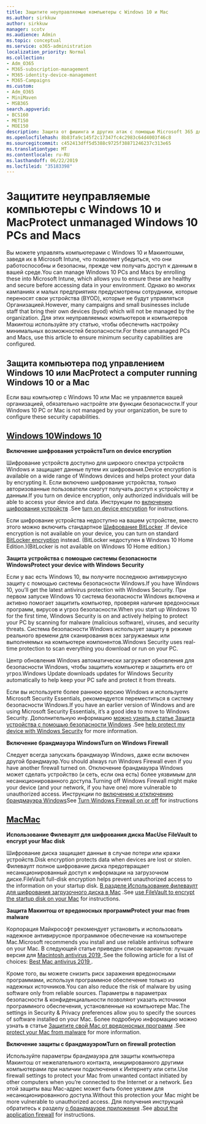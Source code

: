 ```yaml
---
title: Защитите неуправляемые компьютеры с Windows 10 и Mac
ms.author: sirkkuw
author: sirkkuw
manager: scotv
ms.audience: Admin
ms.topic: conceptual
ms.service: o365-administration
localization_priority: Normal
ms.collection:
- Adm_O365
- M365-subscription-management
- M365-identity-device-management
- M365-Campaigns
ms.custom:
- Adm_O365
- MiniMaven
- MSB365
search.appverid:
- BCS160
- MET150
- MOE150
description: Защита от фишинга и других атак с помощью Microsoft 365 для кампаний.
ms.openlocfilehash: 8b83fa9c145f2c17347fc4c2983c64d4003f46c8
ms.sourcegitcommit: c452413dff5d5388c9725f38871246237c313e65
ms.translationtype: MT
ms.contentlocale: ru-RU
ms.lasthandoff: 06/22/2019
ms.locfileid: "35183398"
---
```

# <a name="protect-unmanaged-windows-10-pcs-and-macs"></a><span data-ttu-id="81960-103">Защитите неуправляемые компьютеры с Windows 10 и Mac</span><span class="sxs-lookup"><span data-stu-id="81960-103">Protect unmanaged Windows 10 PCs and Macs</span></span>

<span data-ttu-id="81960-104">Вы можете управлять компьютерами с Windows 10 и Макинтошми, заведя их в Microsoft Intune, что позволяет убедиться, что они работоспособны и безопасны, прежде чем получать доступ к данным в вашей среде.</span><span class="sxs-lookup"><span data-stu-id="81960-104">You can manage Windows 10 PCs and Macs by enrolling these into Microsoft Intune, which allows you to ensure these are healthy and secure before accessing data in your environment.</span></span> <span data-ttu-id="81960-105">Однако во многих кампаниях и малых предприятиях предусмотрены сотрудники, которые переносят свои устройства (BYOD), которые не будут управляться Организацией.</span><span class="sxs-lookup"><span data-stu-id="81960-105">However, many campaigns and small businesses include staff that bring their own devices (byod) which will not be managed by the organization.</span></span> <span data-ttu-id="81960-106">Для этих неуправляемых компьютеров и компьютеров Макинтош используйте эту статью, чтобы обеспечить настройку минимальных возможностей безопасности.</span><span class="sxs-lookup"><span data-stu-id="81960-106">For these unmanaged PCs and Macs, use this article to ensure minimum security capabilities are configured.</span></span> 

<!--A Windows 10 PC is considered managed after you have completed the following two steps:

1. You (or the admin) set up device and data protection policies in the [setup  wizard](../business/set-up.md).

2. You have [connected your computer to Azure Active Directory](../business/set-up-windows-devices.md) and use your Microsoft 365 Business username and password to sign in.
3. --> 

## <a name="protect-a-computer-running-windows-10-or-a-mac"></a><span data-ttu-id="81960-107">Защита компьютера под управлением Windows 10 или Mac</span><span class="sxs-lookup"><span data-stu-id="81960-107">Protect a computer running Windows 10 or a Mac</span></span>

<!--If you have a PC that is running Windows 10 that is not connected to Microsoft 365 Business, or a Mac, the Microsoft 365 Business protections do not apply to it, but here are some things you can do to keep your data secure on these devices as well:
-->
<span data-ttu-id="81960-108">Если ваш компьютер с Windows 10 или Mac не управляется вашей организацией, обязательно настройте эти функции безопасности.</span><span class="sxs-lookup"><span data-stu-id="81960-108">If your Windows 10 PC or Mac is not managed by your organization, be sure to configure these security capabilities.</span></span>

## <a name="windows-10tabwindows10"></a>[<span data-ttu-id="81960-109">Windows 10</span><span class="sxs-lookup"><span data-stu-id="81960-109">Windows 10</span></span>](#tab/Windows10)
<span data-ttu-id="81960-110">**Включение шифрования устройств**</span><span class="sxs-lookup"><span data-stu-id="81960-110">**Turn on device encryption**</span></span><p>

<span data-ttu-id="81960-111">Шифрование устройств доступно для широкого спектра устройств Windows и защищает данные путем их шифрования.</span><span class="sxs-lookup"><span data-stu-id="81960-111">Device encryption is available on a wide range of Windows devices and helps protect your data by encrypting it.</span></span> <span data-ttu-id="81960-112">Если включено шифрование устройства, только авторизованные пользователи смогут получать доступ к устройству и данным.</span><span class="sxs-lookup"><span data-stu-id="81960-112">If you turn on device encryption, only authorized individuals will be able to access your device and data.</span></span> <span data-ttu-id="81960-113">Инструкции по [включению шифрования устройств](https://support.microsoft.com/en-us/help/4028713/windows-10-turn-on-device-encryption) .</span><span class="sxs-lookup"><span data-stu-id="81960-113">See [turn on device encryption](https://support.microsoft.com/en-us/help/4028713/windows-10-turn-on-device-encryption) for instructions.</span></span>

 <span data-ttu-id="81960-114">Если шифрование устройства недоступно на вашем устройстве, вместо этого можно включить стандартное [Шифрование BitLocker](https://support.microsoft.com/en-us/help/4028713/windows-10-turn-on-device-encryption) .</span><span class="sxs-lookup"><span data-stu-id="81960-114">If device encryption is not available on your device, you can turn on standard [BitLocker encryption](https://support.microsoft.com/en-us/help/4028713/windows-10-turn-on-device-encryption) instead.</span></span> <span data-ttu-id="81960-115">(BitLocker недоступен в Windows 10 Home Edition.)</span><span class="sxs-lookup"><span data-stu-id="81960-115">(BitLocker is not available on Windows 10 Home edition.)</span></span> 



<span data-ttu-id="81960-116">**Защита устройства с помощью системы безопасности Windows**</span><span class="sxs-lookup"><span data-stu-id="81960-116">**Protect your device with Windows Security**</span></span><p>
<span data-ttu-id="81960-117">Если у вас есть Windows 10, вы получите последнюю антивирусную защиту с помощью системы безопасности Windows.</span><span class="sxs-lookup"><span data-stu-id="81960-117">If you have Windows 10, you’ll get the latest antivirus protection with Windows Security.</span></span> <span data-ttu-id="81960-118">При первом запуске Windows 10 система безопасности Windows включена и активно помогает защитить компьютер, проверяя наличие вредоносных программ, вирусов и угроз безопасности.</span><span class="sxs-lookup"><span data-stu-id="81960-118">When you start up Windows 10 for the first time, Windows Security is on and actively helping to protect your PC by scanning for malware (malicious software), viruses, and security threats.</span></span> <span data-ttu-id="81960-119">Система безопасности Windows использует защиту в режиме реального времени для сканирования всех загружаемых или выполняемых на компьютере компонентов.</span><span class="sxs-lookup"><span data-stu-id="81960-119">Windows Security uses real-time protection to scan everything you download or run on your PC.</span></span>

<span data-ttu-id="81960-120">Центр обновления Windows автоматически загружает обновления для безопасности Windows, чтобы защитить компьютер и защитить его от угроз.</span><span class="sxs-lookup"><span data-stu-id="81960-120">Windows Update downloads updates for Windows Security automatically to help keep your PC safe and protect it from threats.</span></span>

<span data-ttu-id="81960-121">Если вы используете более раннюю версию Windows и используете Microsoft Security Essentials, рекомендуется переместиться в систему безопасности Windows.</span><span class="sxs-lookup"><span data-stu-id="81960-121">If you have an earlier version of Windows and are using Microsoft Security Essentials, it’s a good idea to move to Windows Security.</span></span> <span data-ttu-id="81960-122">Дополнительную информацию [можно узнать в статье Защита устройства с помощью безопасности Windows](https://support.microsoft.com/en-us/help/17464/windows-10-help-protect-my-device-with-windows-security) .</span><span class="sxs-lookup"><span data-stu-id="81960-122">See [help protect my device with Windows Security](https://support.microsoft.com/en-us/help/17464/windows-10-help-protect-my-device-with-windows-security) for more information.</span></span>

<span data-ttu-id="81960-123">**Включение брандмауэра Windows**</span><span class="sxs-lookup"><span data-stu-id="81960-123">**Turn on Windows Firewall**</span></span><p>
<span data-ttu-id="81960-124">Следует всегда запускать брандмауэр Windows, даже если включен другой брандмауэр.</span><span class="sxs-lookup"><span data-stu-id="81960-124">You should always run Windows Firewall even if you have another firewall turned on.</span></span> <span data-ttu-id="81960-125">Отключение брандмауэра Windows может сделать устройство (и сеть, если она есть) более уязвимым для несанкционированного доступа.</span><span class="sxs-lookup"><span data-stu-id="81960-125">Turning off Windows Firewall might make your device (and your network, if you have one) more vulnerable to unauthorized access.</span></span> <span data-ttu-id="81960-126">Инструкции по [включению и отключению брандмауэра Windows](https://support.microsoft.com/en-us/help/4028544/windows-10-turn-windows-defender-firewall-on-or-off)</span><span class="sxs-lookup"><span data-stu-id="81960-126">See [Turn Windows Firewall on or off](https://support.microsoft.com/en-us/help/4028544/windows-10-turn-windows-defender-firewall-on-or-off) for instructions</span></span>

## <a name="mactabmac"></a>[<span data-ttu-id="81960-127">Mac</span><span class="sxs-lookup"><span data-stu-id="81960-127">Mac</span></span>](#tab/Mac)
<span data-ttu-id="81960-128">**Использование Филеваулт для шифрования диска Mac**</span><span class="sxs-lookup"><span data-stu-id="81960-128">**Use FileVault to encrypt your Mac disk**</span></span><p>
<span data-ttu-id="81960-129">Шифрование диска защищает данные в случае потери или кражи устройств.</span><span class="sxs-lookup"><span data-stu-id="81960-129">Disk encryption protects data when devices are lost or stolen.</span></span> <span data-ttu-id="81960-130">Филеваулт полное шифрование диска предотвращает несанкционированный доступ к информации на загрузочном диске.</span><span class="sxs-lookup"><span data-stu-id="81960-130">FileVault full-disk encryption helps prevent unauthorized access to the information on your startup disk.</span></span> <span data-ttu-id="81960-131">[В разделе Использование филеваулт для шифрования загрузочного диска в Mac](https://support.apple.com/HT204837) .</span><span class="sxs-lookup"><span data-stu-id="81960-131">See [use FileVault to encrypt the startup disk on your Mac](https://support.apple.com/HT204837) for instructions.</span></span>

<span data-ttu-id="81960-132">**Защита Макинтош от вредоносных программ**</span><span class="sxs-lookup"><span data-stu-id="81960-132">**Protect your mac from malware**</span></span><p>
<span data-ttu-id="81960-133">Корпорация Майкрософт рекомендует установить и использовать надежное антивирусное программное обеспечение на компьютере Mac.</span><span class="sxs-lookup"><span data-stu-id="81960-133">Microsoft recommends you install and use reliable antivirus software on your Mac.</span></span> <span data-ttu-id="81960-134">В следующей статье приведен список вариантов: лучшая версия для [Macintosh antivirus 2019 ](https://www.macworld.co.uk/feature/mac-software/mac-antivirus-3672182/).</span><span class="sxs-lookup"><span data-stu-id="81960-134">See the following article for a list of choices: [Best Mac antivirus 2019 ](https://www.macworld.co.uk/feature/mac-software/mac-antivirus-3672182/).</span></span>

<span data-ttu-id="81960-135">Кроме того, вы можете снизить риск заражения вредоносными программами, используя программное обеспечение только из надежных источников.</span><span class="sxs-lookup"><span data-stu-id="81960-135">You can also reduce the risk of malware by using software only from reliable sources.</span></span> <span data-ttu-id="81960-136">Параметры в параметрах безопасности & конфиденциальности позволяют указать источники программного обеспечения, установленные на компьютере Mac.</span><span class="sxs-lookup"><span data-stu-id="81960-136">The settings in Security & Privacy preferences allow you to specify the sources of software installed on your Mac.</span></span> <span data-ttu-id="81960-137">Более подробную информацию можно узнать в статье [Защитите свой Mac от вредоносных программ](https://support.apple.com/kb/PH25087) .</span><span class="sxs-lookup"><span data-stu-id="81960-137">See [protect your Mac from malware](https://support.apple.com/kb/PH25087) for more information.</span></span>

<span data-ttu-id="81960-138">**Включение защиты с брандмауэром**</span><span class="sxs-lookup"><span data-stu-id="81960-138">**Turn on firewall protection**</span></span><p>
<span data-ttu-id="81960-139">Используйте параметры брандмауэра для защиты компьютера Макинтош от нежелательного контакта, инициированного другими компьютерами при наличии подключения к Интернету или сети.</span><span class="sxs-lookup"><span data-stu-id="81960-139">Use firewall settings to protect your Mac from unwanted contact initiated by other computers when you’re connected to the Internet or a network.</span></span> <span data-ttu-id="81960-140">Без этой защиты ваш Mac-адрес может быть более уязвим для несанкционированного доступа.</span><span class="sxs-lookup"><span data-stu-id="81960-140">Without this protection your Mac might be more vulnerable to unauthorized access.</span></span> <span data-ttu-id="81960-141">Для получения инструкций обратитесь к разделу [о брандмауэре приложения](https://support.apple.com/HT201642) .</span><span class="sxs-lookup"><span data-stu-id="81960-141">See [about the application firewall](https://support.apple.com/HT201642) for instructions.</span></span>
